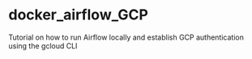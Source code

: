 # docker_airflow_GCP

Tutorial on how to run Airflow locally and establish GCP authentication using the gcloud CLI
